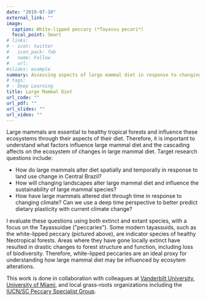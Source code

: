 ```yaml
---
date: "2019-07-10"
external_link: ""
image:
  caption: White-lipped peccary (*Tayassu pecari*)
  focal_point: Smart
# links:
# - icon: twitter
#   icon_pack: fab
#   name: Follow
#   url: 
#slides: example
summary: Assessing aspects of large mammal diet in response to changing environmental conditions
# tags:
# - Deep Learning
title: Large Mammal Diet
url_code: ""
url_pdf: ""
url_slides: ""
url_video: ""
---
```


Large mammals are essential to healthy tropical forests and influence these ecosystems through their aspects of their diet. Therefore, it is important to understand what factors influence large mammal diet and the cascading affects on the ecosystem of changes in large mammal diet. Target research questions include:

* How do large mammals alter diet spatially and temporally in response to land use change in Central Brazil?
* How will changing landscapes alter large mammal diet and influence the sustainability of large mammal species?
* How have large mammals altered diet through time in response to changing climate? Can we use a deep time perspective to better predict dietary plasticity with current climate change?


I evaluate these questions using both extinct and extant species, with a focus on the Tayassuidae ("peccaries"). Some modern tayassuids, such as the white-lipped peccary (pictured above), are indicator species of healthy Neotropical forests. Areas where they have gone locally extinct have resulted in drastic changes to forest structure and function, including loss of biodiversity. Therefore, white-lipped peccaries are an ideal proxy for understanding how large mammal diet may be influenced by ecosytem alterations. 


This work is done in collaboration with colleagues at [Vanderbilt University](https://my.vanderbilt.edu/malujorge/), [University of Miami](https://biology.as.miami.edu/people/meet-our-new-faculty/index.html), and local grass-roots organizations including the [IUCN/SC Peccary Specialist Group](https://www.facebook.com/peccary.pecari).





